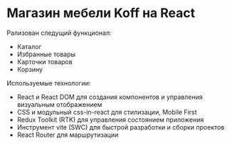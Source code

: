 # Магазин мебели Koff на React

Рализован следущий функционал:

- Каталог
- Избранные товары
- Карточки товаров
- Корзину

Используемые технологии:

- React и React DOM для создания компонентов и управления визуальным отображением
- CSS и модульный css-in-react для стилизации, Mobile First
- Redux Toolkit (RTK) для управления состоянием приложения
- Инструмент vite (SWC) для быстрой разработки и сборки проектов
- React Router для маршрутизации
